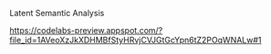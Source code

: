 Latent Semantic Analysis

https://codelabs-preview.appspot.com/?file_id=1AVeoXzJkXDHMBfStyHRvjCVJGtGcYpn6tZ2POqWNALw#1
